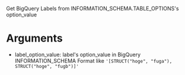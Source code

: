 Get BigQuery Labels from INFORMATION_SCHEMA.TABLE_OPTIONS's option_value

Arguments
====

- label_option_value: label's option_value in BigQuery INFORMATION_SCHEMA Format like `'[STRUCT("hoge", "fuga"), STRUCT("hoge", "fugb")]'`
